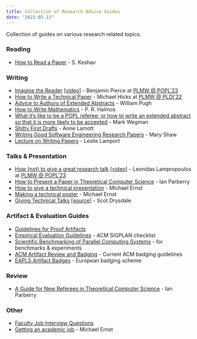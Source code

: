 ```yaml
---
title: Collection of Research Advice Guides
date: "2023-05-13"
---
```


Collection of guides on various research related topics.

### Reading

* [How to Read a Paper](https://web.stanford.edu/class/ee384m/Handouts/HowtoReadPaper.pdf) - S. Keshav

### Writing

* [Imagine the Reader](https://popl23.sigplan.org/details/PLMW-POPL-2023-papers/1/-Imagining-the-Reader) [[video]](https://youtu.be/Q3Ye58zirjU) - Benjamin Pierce at [PLMW @ POPL'23](https://popl23.sigplan.org/details/PLMW-POPL-2023-papers/1/-Imagining-the-Reader)
* [How to Write a Technical Paper](/guides/How-to-write-a-great-research-paper-mwhmod.pdf) - Michael Hicks at [PLMW @ PLDI'22](https://pldi22.sigplan.org/details/PLMW-PLDI-2022/4/How-to-Write-a-Technical-Paper)
* [Advice to Authors of Extended Abstracts](https://www.sigplan.org/Resources/Advice/Pugh/) - William Pugh
* [How to Write Mathematics](https://www.stat.rice.edu/~riedi/Halmos.html) - P. R. Halmos
* [What it’s like to be a POPL referee; or how to write an extended abstract so that it is more likely to be accepted](http://doi.acm.org/10.1145/14947.14955) - Mark Wegman
* [Shitty First Drafts](https://wrd.as.uky.edu/sites/default/files/1-Shitty%20First%20Drafts.pdf) - Anne Lamott
* [Writing Good Software Engineering Research Papers](https://www.cs.cmu.edu/~Compose/shaw-icse03.pdf) - Mary Shaw
* [Lecture on Writing Papers](https://www.youtube.com/watch?v=ey3BEtt9QLI) - Leslie Lamport

### Talks & Presentation

* [How (not) to give a great research talk](https://popl23.sigplan.org/details/PLMW-POPL-2023-papers/3/-How-not-to-give-a-great-research-talk) [[video]](https://youtu.be/27vMdYA6RcA) - Leonidas Lampropoulos at [PLMW @ POPL'23]((https://popl23.sigplan.org/details/PLMW-POPL-2023-papers/3/-How-not-to-give-a-great-research-talk)) 
* [How to Present a Paper in Theoretical Computer Science](https://ianparberry.com/pubs/speaker.pdf) - Ian Parberry
* [How to give a technical presentation](https://homes.cs.washington.edu/~mernst/advice/giving-talk.html) - Michael Ernst
* [Making a technical poster](https://homes.cs.washington.edu/~mernst/advice/poster.html) - Michael Ernst
* [Giving Technical Talks](/guides/Drysdale-GivingTalks.pdf) [[source]](https://www.cs.dartmouth.edu/~scot/givingTalks/) - Scot Drysdale


### Artifact & Evaluation Guides

* [Guidelines for Proof Artifacts](https://proofartifacts.github.io/guidelines/)
* [Empirical Evaluation Guidelines](https://www.sigplan.org/Resources/EmpiricalEvaluation/) - ACM SIGPLAN checklist
* [Scientific Benchmarking of Parallel Computing Systems](https://htor.inf.ethz.ch/publications/img/hoefler-scientific-benchmarking.pdf) - for benchmarks & experiments
* [ACM Artifact Review and Badging](https://www.acm.org/publications/policies/artifact-review-and-badging-current) - Current ACM badging guidelines
* [EAPLS Artifact Badges](https://eapls.org/pages/artifact_badges/) - European badging scheme

### Review

* [A Guide for New Referees in Theoretical Computer Science](https://ianparberry.com/pubs/referee.pdf) - Ian Parberry

### Other

* [Faculty Job Interview Questions](/guides/interview_questions.pdf)
* [Getting an academic job](https://homes.cs.washington.edu/~mernst/advice/academic-job.html) - Michael Ernst
